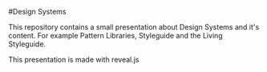 #Design Systems

This repository contains a small presentation about Design Systems and it's content. For example Pattern Libraries, Styleguide and the Living Styleguide.

This presentation is made with reveal.js